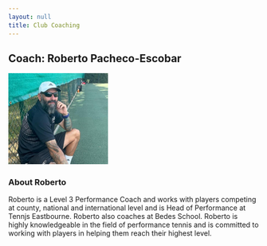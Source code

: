 ```yaml
---
layout: null
title: Club Coaching
---
```


## Coach: Roberto Pacheco-Escobar

<img src="./images/reberto.jpg" alt="abi" style="width:200px;"/>

### About Roberto

Roberto is a Level 3 Performance Coach and works with players competing at county, national and international level and is Head of Performance at Tennjs Eastbourne. Roberto also coaches at Bedes School. Roberto is highly knowledgeable in the field of performance tennis and is committed to working with players in helping them reach their highest level.
